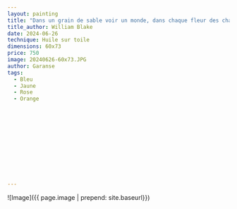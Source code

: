 ```yaml
---
layout: painting
title: "Dans un grain de sable voir un monde, dans chaque fleur des champs le Paradis." 
title_author: William Blake  					                                                  
date: 2024-06-26
technique: Huile sur toile 
dimensions: 60x73
price: 750
image: 20240626-60x73.JPG 
author: Garanse
tags:
  - Bleu
  - Jaune
  - Rose
  - Orange
  
  
  
  
  
  
  
  
  
  
  
  
---
```

![Image]({{ page.image | prepend: site.baseurl}})

